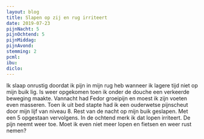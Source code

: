 ```yaml
---
layout: blog
title: Slapen op zij en rug irriteert 
date: 2019-07-23
pijnNacht: 5
pijnOchtend: 5
pijnMiddag: 
pijnAvond: 
stemming: 2
pcml: 
ibu: 
diclo: 
---
```


Ik slaap onrustig doordat ik pijn in mijn rug heb wanneer ik lagere tijd niet op mijn buik lig. Is weer opgekomen toen ik onder de douche een verkeerde beweging maakte. Vannacht had Fedor groeipijn en moest ik zijn voeten even masseren. Toen ik uit bed stapte had ik een ouderwetse pijnscheut door mijn lijf van niveau 8. Rest van de nacht op mijn buik geslapen. Met een 5 opgestaan vervolgens.In de ochtend merk ik dat lopen irriteert. De pijn neemt weer toe. Moet ik even niet meer lopen en fietsen en weer rust nemen?

